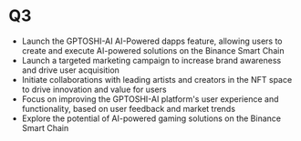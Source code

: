 # Q3

* Launch the GPTOSHI-AI AI-Powered dapps feature, allowing users to create and execute AI-powered solutions on the Binance Smart Chain
* Launch a targeted marketing campaign to increase brand awareness and drive user acquisition
* Initiate collaborations with leading artists and creators in the NFT space to drive innovation and value for users
* Focus on improving the GPTOSHI-AI platform's user experience and functionality, based on user feedback and market trends
* Explore the potential of AI-powered gaming solutions on the Binance Smart Chain
